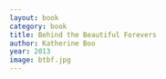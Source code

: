 ```yaml
---
layout: book
category: book
title: Behind the Beautiful Forevers
author: Katherine Boo
year: 2013
image: btbf.jpg
---
```


